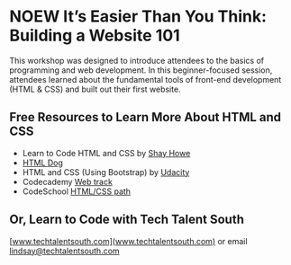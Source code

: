 # NOEW It’s Easier Than You Think: Building a Website 101

This workshop was designed to introduce attendees to the basics of  programming and web development. In this beginner-focused session,  attendees learned about the fundamental tools of front-end development (HTML & CSS) and built out their first website.

## Free Resources to Learn More About HTML and CSS

- Learn to Code HTML and CSS by [Shay Howe](http://learn.shayhowe.com/)
- [HTML Dog](http://htmldog.com/guides/)
- HTML and CSS (Using Bootstrap) by [Udacity](https://www.udacity.com/course/intro-to-html-and-css--ud304)
- Codecademy [Web track](https://www.codecademy.com/tracks/web)
- CodeSchool [HTML/CSS path](https://www.codeschool.com/paths/html-css)

## Or, Learn to Code with Tech Talent South

[www.techtalentsouth.com](www.techtalentsouth.com) or email lindsay@techtalentsouth.com
